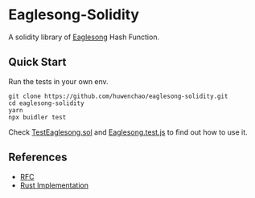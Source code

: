 # Eaglesong-Solidity

A solidity library of [Eaglesong](https://github.com/nervosnetwork/rfcs/blob/master/rfcs/0010-eaglesong/0010-eaglesong.md) Hash Function.

## Quick Start

Run the tests in your own env. 

```
git clone https://github.com/huwenchao/eaglesong-solidity.git
cd eaglesong-solidity
yarn
npx buidler test
```

Check [TestEaglesong.sol](https://github.com/huwenchao/eaglesong-solidity/blob/main/contracts/TestEaglesong.sol#L12) and [Eaglesong.test.js](https://github.com/huwenchao/eaglesong-solidity/blob/main/test/Eaglesong.test.js#L13) to find out how to use it.

## References

- [RFC](https://github.com/nervosnetwork/rfcs/blob/master/rfcs/0010-eaglesong/0010-eaglesong.md)
- [Rust Implementation](https://github.com/nervosnetwork/eaglesong)